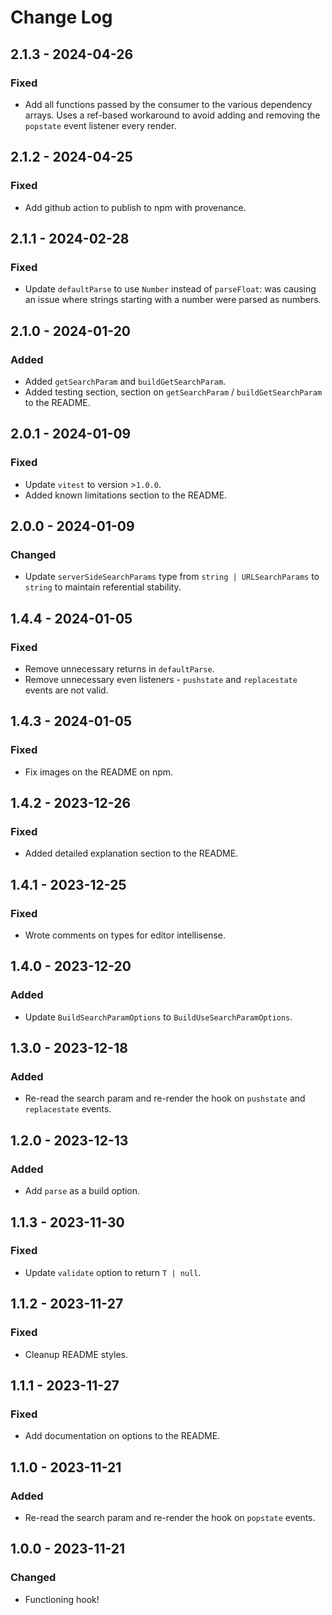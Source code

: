 # Change Log

<!-- ## 0.0.0 - yyyy-mm-dd -->
<!---->
<!-- ### Changed -->
<!---->
<!-- ### Added -->
<!---->
<!-- ### Fixed -->

## 2.1.3 - 2024-04-26

### Fixed

- Add all functions passed by the consumer to the various dependency arrays. Uses a ref-based workaround to avoid adding and removing the `popstate` event listener every render.

## 2.1.2 - 2024-04-25

### Fixed

- Add github action to publish to npm with provenance.

## 2.1.1 - 2024-02-28

### Fixed

- Update `defaultParse` to use `Number` instead of `parseFloat`: was causing an issue where strings starting with a number were parsed as numbers.

## 2.1.0 - 2024-01-20

### Added

- Added `getSearchParam` and `buildGetSearchParam`.
- Added testing section, section on `getSearchParam` / `buildGetSearchParam` to the README.

## 2.0.1 - 2024-01-09

### Fixed

- Update `vitest` to version >`1.0.0`.
- Added known limitations section to the README.

## 2.0.0 - 2024-01-09

### Changed

- Update `serverSideSearchParams` type from `string | URLSearchParams` to `string` to maintain referential stability.

## 1.4.4 - 2024-01-05

### Fixed

- Remove unnecessary returns in `defaultParse`.
- Remove unnecessary even listeners - `pushstate` and `replacestate` events are not valid.

## 1.4.3 - 2024-01-05

### Fixed

- Fix images on the README on npm.

## 1.4.2 - 2023-12-26

### Fixed

- Added detailed explanation section to the README.

## 1.4.1 - 2023-12-25

### Fixed

- Wrote comments on types for editor intellisense.

## 1.4.0 - 2023-12-20

### Added

- Update `BuildSearchParamOptions` to `BuildUseSearchParamOptions`.

## 1.3.0 - 2023-12-18

### Added

- Re-read the search param and re-render the hook on `pushstate` and `replacestate` events.

## 1.2.0 - 2023-12-13

### Added

- Add `parse` as a build option.

## 1.1.3 - 2023-11-30

### Fixed

- Update `validate` option to return `T | null`.

## 1.1.2 - 2023-11-27

### Fixed

- Cleanup README styles.

## 1.1.1 - 2023-11-27

### Fixed

- Add documentation on options to the README.

## 1.1.0 - 2023-11-21

### Added

- Re-read the search param and re-render the hook on `popstate` events.

## 1.0.0 - 2023-11-21

### Changed

- Functioning hook!
